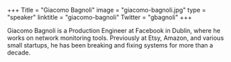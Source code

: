 +++
Title = "Giacomo Bagnoli"
image = "giacomo-bagnoli.jpg"
type = "speaker"
linktitle = "giacomo-bagnoli"
Twitter = "gbagnoli"
+++

Giacomo Bagnoli is a Production Engineer at Facebook in Dublin, where he works on network monitoring tools. Previously at Etsy, Amazon, and various small startups, he has been breaking and fixing systems for more than a decade.